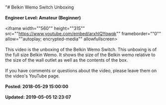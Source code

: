 "# Belkin Wemo Switch Unboxing<br /><br />**Engineer Level: Amateur (Beginner)** <br /><br /><iframe width=""560"" height=""315"" src=""https://www.youtube.com/embed/arxhIQYqwqk"" frameborder=""0"" allow=""autoplay; encrypted-media"" allowfullscreen></iframe><br /><br />This video is the unboxing of the Belkin Wemo Switch. This unboxing is of the full size Belkin Wemo. It shows the size of the Belkin wemo relative to the size of the wall outlet as well as the contents of the box.<br /><br />If you have comments or questions about the video, please leave them on the video's YouTube page.<br /><br />**Posted: 2018-05-29 15:00:00** <br /><br />**Updated: 2019-05-05 12:23:07** <br /><br />
